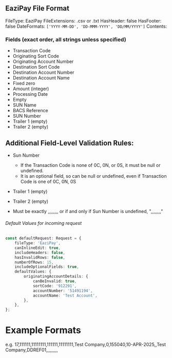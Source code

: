 ## EaziPay File Format

FileType: EaziPay
FileExtensions: .csv or .txt
HasHeader: false
HasFooter: false
DateFormats: `['YYYY-MM-DD', 'DD-MMM-YYYY', 'DD/MM/YYYY']`
Contents:

### Fields (exact order, all strings unless specified)

- Transaction Code
- Originating Sort Code
- Originating Account Number
- Destination Sort Code
- Destination Account Number
- Destination Account Name
- Fixed zero
- Amount (integer)
- Processing Date
- Empty
- SUN Name
- BACS Reference
- SUN Number
- Trailer 1 (empty)
- Trailer 2 (empty)

## Additional Field-Level Validation Rules:

- Sun Number
    - If the Transaction Code is none of 0C, 0N, or 0S, it must be null or undefined.
    - It is an optional field, so can be null or undefined, even if Transaction Code is one of 0C, 0N, 0S

- Trailer 1 (empty)
- Trailer 2 (empty)
- Must be exactly ,,,,,,,, or if and only if Sun Number is undefined, ",,,,,,,,"
  ​

###### Default Values for incoming request

```typescript
const defaultRequest: Request = {
    fileType: 'EaziPay',
    canInlineEdit: true,
    includeHeaders: false,
    hasInvalidRows: false,
    numberOfRows: 15,
    includeOptionalFields: true,
    defaultValues: {
        originatingAccountDetails: {
            canBeInvalid: true,
            sortCode: '912291',
            accountNumber: '51491194',
            accountName: 'Test Account',
        },
    },
};
```

# Example Formats

e.g. 17,111111,11111111,111111,11111111,Test Company,0,155040,10-APR-2025,,Test Company,DDREF01,,,,,,,,,
